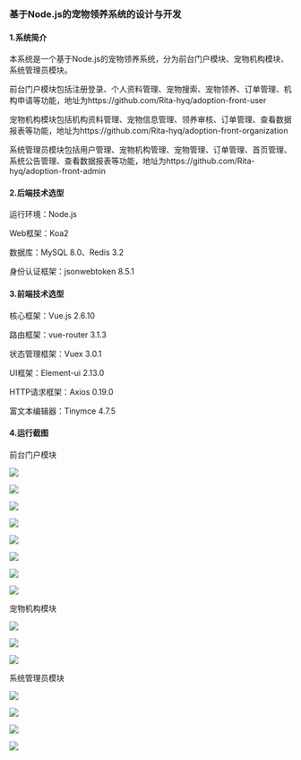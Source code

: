 ### 基于Node.js的宠物领养系统的设计与开发

#### 1.系统简介

本系统是一个基于Node.js的宠物领养系统，分为前台门户模块、宠物机构模块、系统管理员模块。

前台门户模块包括注册登录、个人资料管理、宠物搜索、宠物领养、订单管理、机构申请等功能，地址为https://github.com/Rita-hyq/adoption-front-user

宠物机构模块包括机构资料管理、宠物信息管理、领养审核、订单管理、查看数据报表等功能，地址为https://github.com/Rita-hyq/adoption-front-organization

系统管理员模块包括用户管理、宠物机构管理、宠物管理、订单管理、首页管理、系统公告管理、查看数据报表等功能，地址为https://github.com/Rita-hyq/adoption-front-admin

#### 2.后端技术选型

运行环境：Node.js

Web框架：Koa2

数据库：MySQL 8.0、Redis 3.2

身份认证框架：jsonwebtoken 8.5.1

#### 3.前端技术选型

核心框架：Vue.js 2.6.10

路由框架：vue-router 3.1.3

状态管理框架：Vuex 3.0.1

UI框架：Element-ui 2.13.0

HTTP请求框架：Axios 0.19.0

富文本编辑器：Tinymce 4.7.5

#### 4.运行截图

前台门户模块

![](https://czz-education.oss-cn-shenzhen.aliyuncs.com/hyq/0.png)

![](https://czz-education.oss-cn-shenzhen.aliyuncs.com/hyq/2.png)

![](https://czz-education.oss-cn-shenzhen.aliyuncs.com/hyq/3.png)

![](https://czz-education.oss-cn-shenzhen.aliyuncs.com/hyq/4.png)

![](https://czz-education.oss-cn-shenzhen.aliyuncs.com/hyq/5.png)

![](https://czz-education.oss-cn-shenzhen.aliyuncs.com/hyq/6.png)

![](https://czz-education.oss-cn-shenzhen.aliyuncs.com/hyq/7.png)

![](https://czz-education.oss-cn-shenzhen.aliyuncs.com/hyq/8.png)

宠物机构模块

![](https://czz-education.oss-cn-shenzhen.aliyuncs.com/hyq/9.png)

![](https://czz-education.oss-cn-shenzhen.aliyuncs.com/hyq/10.png)

![](https://czz-education.oss-cn-shenzhen.aliyuncs.com/hyq/13.png)

系统管理员模块

![](https://czz-education.oss-cn-shenzhen.aliyuncs.com/hyq/14.png)

![](https://czz-education.oss-cn-shenzhen.aliyuncs.com/hyq/17.png)

![](https://czz-education.oss-cn-shenzhen.aliyuncs.com/hyq/19.png)

![](https://czz-education.oss-cn-shenzhen.aliyuncs.com/hyq/21.png)

